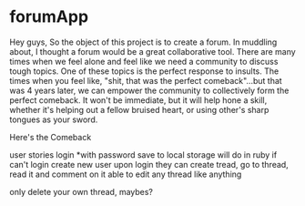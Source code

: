 # forumApp
Hey guys,
So the object of this project is to create a forum. In muddling about, I thought a forum would be a great collaborative tool.
There are many times when we feel alone and feel like we need a community to discuss tough topics. One of these topics
is the perfect response to insults. The times when you feel like, "shit, that was the perfect comeback"...but that was 4 years later, we can empower the community to collectively form the perfect comeback. It won't be immediate, but it will help hone a skill, whether it's helping out a fellow bruised heart, or using other's sharp tongues as your sword.

Here's the Comeback

user stories
login *with password save to local storage will do in ruby
if can't login create new user
upon login they can create tread, go to thread, read it  and comment on it
able to edit any thread
like anything

only delete your own thread, maybes?
